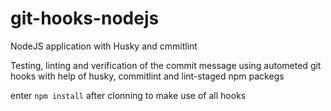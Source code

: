# git-hooks-nodejs
NodeJS application with Husky and cmmitlint

Testing, linting and verification of the commit message using autometed git  hooks with help of husky, commitlint and lint-staged npm packegs

enter `npm install` after clonning to make use of all hooks
